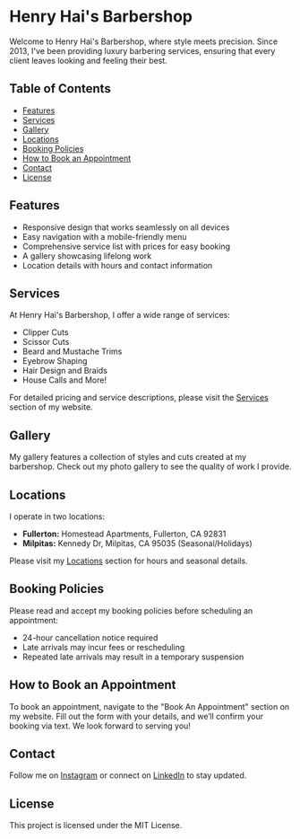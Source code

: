 # Henry Hai's Barbershop

Welcome to Henry Hai's Barbershop, where style meets precision. Since 2013, I've been providing luxury barbering services, ensuring that every client leaves looking and feeling their best.

## Table of Contents
- [Features](#features)
- [Services](#services)
- [Gallery](#gallery)
- [Locations](#locations)
- [Booking Policies](#booking-policies)
- [How to Book an Appointment](#how-to-book-an-appointment)
- [Contact](#contact)
- [License](#license)

## Features
- Responsive design that works seamlessly on all devices
- Easy navigation with a mobile-friendly menu
- Comprehensive service list with prices for easy booking
- A gallery showcasing lifelong work
- Location details with hours and contact information

## Services
At Henry Hai's Barbershop, I offer a wide range of services:
- Clipper Cuts
- Scissor Cuts
- Beard and Mustache Trims
- Eyebrow Shaping
- Hair Design and Braids
- House Calls and More!

For detailed pricing and service descriptions, please visit the [Services](#services) section of my website.

## Gallery
My gallery features a collection of styles and cuts created at my barbershop. Check out my photo gallery to see the quality of work I provide.

## Locations
I operate in two locations:
- **Fullerton:** Homestead Apartments, Fullerton, CA 92831
- **Milpitas:** Kennedy Dr, Milpitas, CA 95035 (Seasonal/Holidays)

Please visit my [Locations](#locations) section for hours and seasonal details.

## Booking Policies
Please read and accept my booking policies before scheduling an appointment:
- 24-hour cancellation notice required
- Late arrivals may incur fees or rescheduling
- Repeated late arrivals may result in a temporary suspension

## How to Book an Appointment
To book an appointment, navigate to the "Book An Appointment" section on my website. Fill out the form with your details, and we’ll confirm your booking via text. We look forward to serving you!

## Contact
Follow me on [Instagram](https://www.instagram.com/henryhai_) or connect on [LinkedIn](https://www.linkedin.com/notifications/?filter=all) to stay updated.

## License
This project is licensed under the MIT License.
